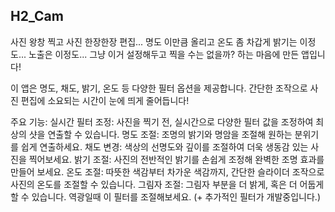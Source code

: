 ## H2_Cam

사진 왕창 찍고 사진 한장한장 편집... 명도 이만큼 올리고 온도 좀 차갑게 밝기는 이정도... 노출은 이정도... 
그냥 이거 설정해두고 찍을 수는 없을까? 하는 마음에 만든 앱입니다!

이 앱은 명도, 채도, 밝기, 온도 등 다양한 필터 옵션을 제공합니다. 간단한 조작으로 사진 편집에 소요되는 시간이 눈에 띄게 줄어듭니다!

주요 기능:
실시간 필터 조정: 사진을 찍기 전, 실시간으로 다양한 필터 값을 조정하여 최상의 샷을 연출할 수 있습니다.
명도 조절: 조명의 밝기와 명암을 조절해 원하는 분위기를 쉽게 연출하세요.
채도 변경: 색상의 선명도와 깊이를 조절하여 더욱 생동감 있는 사진을 찍어보세요.
밝기 조절: 사진의 전반적인 밝기를 손쉽게 조정해 완벽한 조명 효과를 만들어 보세요.
온도 조절: 따뜻한 색감부터 차가운 색감까지, 간단한 슬라이더 조작으로 사진의 온도를 조절할 수 있습니다.
그림자 조절: 그림자 부분을 더 밝게, 혹은 더 어둡게 할 수 있습니다. 역광일때 이 필터를 조절해보세요.
(+ 추가적인 필터가 개발중입니다.)
